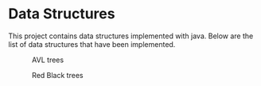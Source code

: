 # Data Structures
<p>This project contains data structures implemented with java. Below are the list of data structures that have been implemented.</p>
<ul>
	<ol>AVL trees</ol>
	<ol>Red Black trees</ol>
</ul>